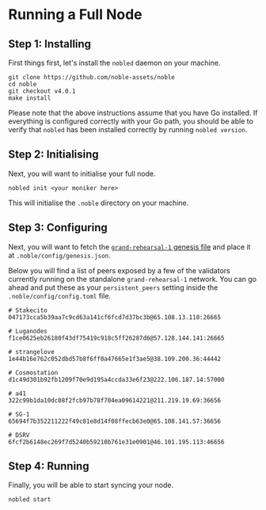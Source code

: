 # Running a Full Node

## Step 1: Installing

First things first, let's install the `nobled` daemon on your machine.

```shell
git clone https://github.com/noble-assets/noble
cd noble
git checkout v4.0.1
make install
```

Please note that the above instructions assume that you have Go installed. If everything is configured correctly with your Go path, you should be able to verify that `nobled` has been installed correctly by running `nobled version`.

## Step 2: Initialising

Next, you will want to initialise your full node.

```shell
nobled init <your moniker here>
```

This will initialise the `.noble` directory on your machine.

## Step 3: Configuring

Next, you will want to fetch the [`grand-rehearsal-1` genesis file](../genesis.json) and place it at `.noble/config/genesis.json`.

Below you will find a list of peers exposed by a few of the validators currently running on the standalone `grand-rehearsal-1` network. You can go ahead and put these as your `persistent_peers` setting inside the `.noble/config/config.toml` file.

```shell
# Stakecito
047173cca5b39aa7c9cd63a141cf6fcd7d37bc3b@65.108.13.110:26665

# Luganodes
f1ce0625eb26180f43df75419c918c5ff26287d6@57.128.144.141:26665

# strangelove
1e44b16e762c052dbd57b8f6ff0a47665e1f3ae5@38.109.200.36:44442

# Cosmostation
d1c49d301b92fb1209f70e9d195a4ccda33e6f23@222.106.187.14:57000

# a41
322c99b1da10dc08f2fcb97b78f704ea09614221@211.219.19.69:36656

# SG-1
65694f7b352211222f49c81e8d14f08ffecb63e0@65.108.141.57:36656

# DSRV
6fcf2b6148ec269f7d5240b59210b761e31e0901@46.101.195.113:46656
```

## Step 4: Running

Finally, you will be able to start syncing your node.

```shell
nobled start
```
